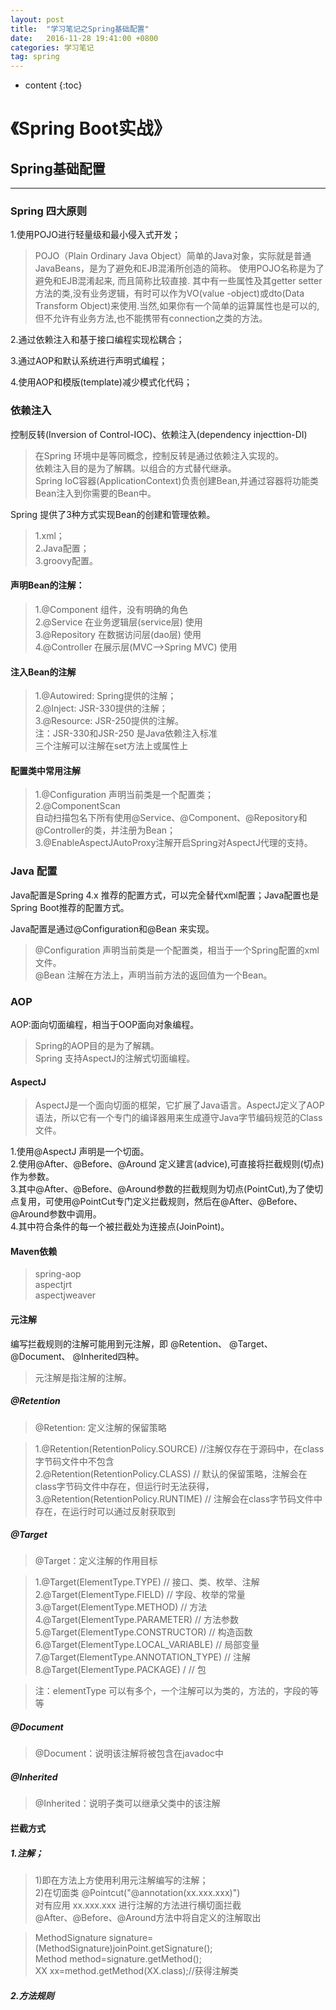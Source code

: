 ```yaml
---
layout: post
title:  "学习笔记之Spring基础配置"
date:   2016-11-28 19:41:00 +0800
categories: 学习笔记
tag: spring
---
```


* content
{:toc}


# 《Spring Boot实战》

## Spring基础配置

----------

### Spring 四大原则

1.使用POJO进行轻量级和最小侵入式开发；

>POJO（Plain Ordinary Java Object）简单的Java对象，实际就是普通JavaBeans，是为了避免和EJB混淆所创造的简称。
使用POJO名称是为了避免和EJB混淆起来, 而且简称比较直接. 其中有一些属性及其getter setter方法的类,没有业务逻辑，有时可以作为VO(value -object)或dto(Data Transform Object)来使用.当然,如果你有一个简单的运算属性也是可以的,但不允许有业务方法,也不能携带有connection之类的方法。
 
2.通过依赖注入和基于接口编程实现松耦合；

3.通过AOP和默认系统进行声明式编程；

4.使用AOP和模版(template)减少模式化代码；

### 依赖注入

控制反转(Inversion of Control-IOC)、依赖注入(dependency injecttion-DI)

>在Spring 环境中是等同概念，控制反转是通过依赖注入实现的。
<br/>依赖注入目的是为了解耦。以组合的方式替代继承。
<br/>Spring IoC容器(ApplicationContext)负责创建Bean,并通过容器将功能类Bean注入到你需要的Bean中。

Spring 提供了3种方式实现Bean的创建和管理依赖。

>1.xml；
<br/>2.Java配置；
<br/>3.groovy配置。

#### 声明Bean的注解：

>1.@Component 组件，没有明确的角色
<br/>2.@Service 在业务逻辑层(service层) 使用
<br/>3.@Repository 在数据访问层(dao层) 使用
<br/>4.@Controller 在展示层(MVC-->Spring MVC) 使用

#### 注入Bean的注解

>1.@Autowired: Spring提供的注解；
<br/>2.@Inject: JSR-330提供的注解；
<br/>3.@Resource: JSR-250提供的注解。
<br/>注：JSR-330和JSR-250 是Java依赖注入标准
<br/>三个注解可以注解在set方法上或属性上

#### 配置类中常用注解

>1.@Configuration 声明当前类是一个配置类；
<br/>2.@ComponentScan
<br/>自动扫描包名下所有使用@Service、@Component、@Repository和@Controller的类，并注册为Bean；
<br/>3.@EnableAspectJAutoProxy注解开启Spring对AspectJ代理的支持。


### Java 配置

Java配置是Spring 4.x 推荐的配置方式，可以完全替代xml配置；Java配置也是Spring Boot推荐的配置方式。

Java配置是通过@Configuration和@Bean 来实现。

>@Configuration 声明当前类是一个配置类，相当于一个Spring配置的xml 文件。
<br/>@Bean 注解在方法上，声明当前方法的返回值为一个Bean。

### AOP

AOP:面向切面编程，相当于OOP面向对象编程。
>Spring的AOP目的是为了解耦。
<br/>Spring 支持AspectJ的注解式切面编程。

#### AspectJ

>AspectJ是一个面向切面的框架，它扩展了Java语言。AspectJ定义了AOP语法，所以它有一个专门的编译器用来生成遵守Java字节编码规范的Class文件。

1.使用@AspectJ 声明是一个切面。
<br/>2.使用@After、@Before、@Around 定义建言(advice),可直接将拦截规则(切点)作为参数。
<br/>3.其中@After、@Before、@Around参数的拦截规则为切点(PointCut),为了使切点复用，可使用@PointCut专门定义拦截规则，然后在@After、@Before、@Around参数中调用。
<br/>4.其中符合条件的每一个被拦截处为连接点(JoinPoint)。

#### Maven依赖

>spring-aop
<br/>aspectjrt
<br/>aspectjweaver

#### 元注解
编写拦截规则的注解可能用到元注解，即 @Retention、 @Target、 @Document、 @Inherited四种。

>元注解是指注解的注解。

##### @Retention

>@Retention: 定义注解的保留策略

>1.@Retention(RetentionPolicy.SOURCE)    //注解仅存在于源码中，在class字节码文件中不包含
<br/>2.@Retention(RetentionPolicy.CLASS)  // 默认的保留策略，注解会在class字节码文件中存在，但运行时无法获得，
<br/>3.@Retention(RetentionPolicy.RUNTIME)   // 注解会在class字节码文件中存在，在运行时可以通过反射获取到

##### @Target

>@Target：定义注解的作用目标

>1.@Target(ElementType.TYPE) // 接口、类、枚举、注解
<br/>2.@Target(ElementType.FIELD)  // 字段、枚举的常量
<br/>3.@Target(ElementType.METHOD)  // 方法
<br/>4.@Target(ElementType.PARAMETER)  // 方法参数
<br/>5.@Target(ElementType.CONSTRUCTOR)   // 构造函数
<br/>6.@Target(ElementType.LOCAL_VARIABLE) // 局部变量
<br/>7.@Target(ElementType.ANNOTATION_TYPE) // 注解
<br/>8.@Target(ElementType.PACKAGE) / // 包

>注：elementType 可以有多个，一个注解可以为类的，方法的，字段的等等

##### @Document

>@Document：说明该注解将被包含在javadoc中

##### @Inherited

>@Inherited：说明子类可以继承父类中的该注解

#### 拦截方式

##### 1.注解；

>1)即在方法上方使用利用元注解编写的注解；
<br/>2)在切面类  @Pointcut("@annotation(xx.xxx.xxx)")
<br/>对有应用 xx.xxx.xxx 进行注解的方法进行横切面拦截 
<br/>@After、@Before、@Around方法中将自定义的注解取出

>MethodSignature signature=(MethodSignature)joinPoint.getSignature();
<br/>Method method=signature.getMethod();
<br/>XX xx=method.getMethod(XX.class);//获得注解类

##### 2.方法规则









 
 
 
 

[jekyll]:      http://jekyllrb.com
[jekyll-gh]:   https://github.com/jekyll/jekyll
[jekyll-help]: https://github.com/jekyll/jekyll-help